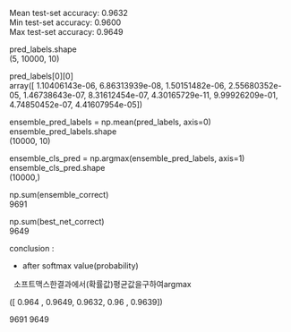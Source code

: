 Mean test-set accuracy: 0.9632  
Min test-set accuracy:  0.9600  
Max test-set accuracy:  0.9649  
  
  
pred_labels.shape  
(5, 10000, 10)  
  
pred_labels[0][0]  
array([  1.10406143e-06,   6.86313939e-08,   1.50151482e-06,
         2.55680352e-05,   1.46738643e-07,   8.31612454e-07,
         4.30165729e-11,   9.99926209e-01,   4.74850452e-07,
         4.41607954e-05])

  
ensemble_pred_labels = np.mean(pred_labels, axis=0)  
ensemble_pred_labels.shape  
(10000, 10)
  
  
  
ensemble_cls_pred = np.argmax(ensemble_pred_labels, axis=1)  
ensemble_cls_pred.shape  
(10000,)
  
  

np.sum(ensemble_correct)  
9691
  
  

np.sum(best_net_correct)  
9649
  
  
    
conclusion :    
 - after softmax value(probability)

   소프트맥스한결과에서(확률값)평균값을구하여argmax



([ 0.964 ,  0.9649,  0.9632,  0.96  ,  0.9639])

9691
9649
